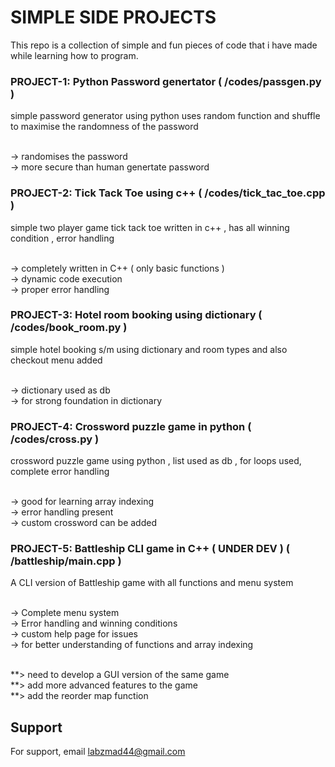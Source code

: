 
<h1> SIMPLE SIDE PROJECTS </h1>
This repo is a collection of simple and fun pieces of code that i have made while learning how to program.

<h3>PROJECT-1: Python Password genertator ( /codes/passgen.py )</h3>
simple password generator using python uses random function and shuffle to maximise the randomness of the password <br><br>

-> randomises the password <br>
-> more secure than human genertate password

<h3>PROJECT-2: Tick Tack Toe using c++ ( /codes/tick_tac_toe.cpp )</h3>
simple two player game tick tack toe written in c++ , has all winning condition , error handling <br><br>

-> completely written in C++ ( only basic functions ) <br>
-> dynamic code execution  <br>
-> proper error handling

<h3>PROJECT-3: Hotel room booking using dictionary ( /codes/book_room.py )</h3>
simple hotel booking s/m using dictionary and room types and also checkout menu added <br><br>

-> dictionary used as db  <br>
-> for strong foundation in dictionary 

<h3>PROJECT-4: Crossword puzzle game in python  ( /codes/cross.py )</h3>
crossword puzzle game using python , list used as db , for loops used, complete error handling  <br><br>

-> good for learning array indexing <br>
-> error handling present <br>
-> custom crossword can be added

<h3>PROJECT-5: Battleship CLI game in C++ ( UNDER DEV ) ( /battleship/main.cpp )</h3>
A CLI version of Battleship game with all functions and menu system   <br><br>

-> Complete menu system  <br>
-> Error handling and winning conditions <br>
-> custom help page for issues  <br>
-> for better understanding of functions and array indexing  <br><br>

**> need to develop a GUI version of the same game <br>
**> add more advanced features to the game <br>
**> add the reorder map function

## Support

For support, email labzmad44@gmail.com 

